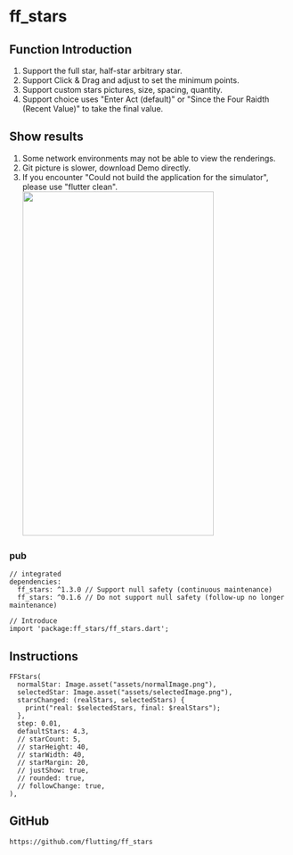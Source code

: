 # ff_stars

## Function Introduction
1. Support the full star, half-star arbitrary star.
2. Support Click & Drag and adjust to set the minimum points.
3. Support custom stars pictures, size, spacing, quantity.
4. Support choice uses "Enter Act (default)" or "Since the Four Raidth (Recent Value)" to take the final value.

## Show results
1. Some network environments may not be able to view the renderings.
2. Git picture is slower, download Demo directly.
3. If you encounter "Could not build the application for the simulator", please use "flutter clean".
   <img src="https://github.com/flutting/ff_source/blob/main/ff_stars/ff_stars.gif" width="343" height="617">

### pub
```
// integrated
dependencies:
  ff_stars: ^1.3.0 // Support null safety (continuous maintenance)
  ff_stars: ^0.1.6 // Do not support null safety (follow-up no longer maintenance)

// Introduce
import 'package:ff_stars/ff_stars.dart';
```

## Instructions
```
FFStars(
  normalStar: Image.asset("assets/normalImage.png"),
  selectedStar: Image.asset("assets/selectedImage.png"),
  starsChanged: (realStars, selectedStars) {
    print("real: $selectedStars, final: $realStars");
  },
  step: 0.01,
  defaultStars: 4.3,
  // starCount: 5,
  // starHeight: 40,
  // starWidth: 40,
  // starMargin: 20,
  // justShow: true,
  // rounded: true,
  // followChange: true,
),
```

## GitHub
```
https://github.com/flutting/ff_stars
```